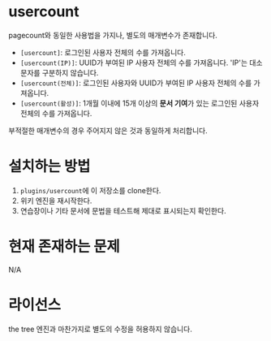 # usercount
pagecount와 동일한 사용법을 가지나, 별도의 매개변수가 존재합니다.
- `[usercount]`: 로그인된 사용자 전체의 수를 가져옵니다.
- `[usercount(IP)]`: UUID가 부여된 IP 사용자 전체의 수를 가져옵니다. 'IP'는 대소문자를 구분하지 않습니다.
- `[usercount(전체)]`: 로그인된 사용자와 UUID가 부여된 IP 사용자 전체의 수를 가져옵니다.
- `[usercount(활성)]`: 1개월 이내에 15개 이상의 **문서 기여**가 있는 로그인된 사용자 전체의 수를 가져옵니다.

부적절한 매개변수의 경우 주어지지 않은 것과 동일하게 처리합니다.

# 설치하는 방법
1. `plugins/usercount`에 이 저장소를 clone한다.
2. 위키 엔진을 재시작한다.
3. 연습장이나 기타 문서에 문법을 테스트해 제대로 표시되는지 확인한다.


# 현재 존재하는 문제
N/A

# 라이선스
the tree 엔진과 마찬가지로 별도의 수정을 허용하지 않습니다.
